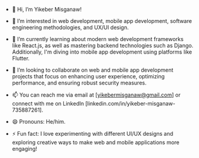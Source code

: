 - 👋 Hi, I’m Yikeber Misganaw!
  
- 👀 I’m interested in web development, mobile app development, software engineering methodologies, and UX/UI design.
  
- 🌱 I’m currently learning about modern web development frameworks like React.js, as well as mastering backend technologies such as Django. Additionally, I'm diving into mobile app development using platforms like Flutter.
  
- 💞️ I’m looking to collaborate on web and mobile app development projects that focus on enhancing user experience, optimizing performance, and ensuring robust security measures.
  
- 📫 You can reach me via email at [yikebermisganaw@gmail.com] or connect with me on LinkedIn [linkedin.com/in/yikeber-misganaw-735887261].
  
- 😄 Pronouns: He/him.
  
- ⚡ Fun fact: I love experimenting with different UI/UX designs and exploring creative ways to make web and mobile applications more engaging!
